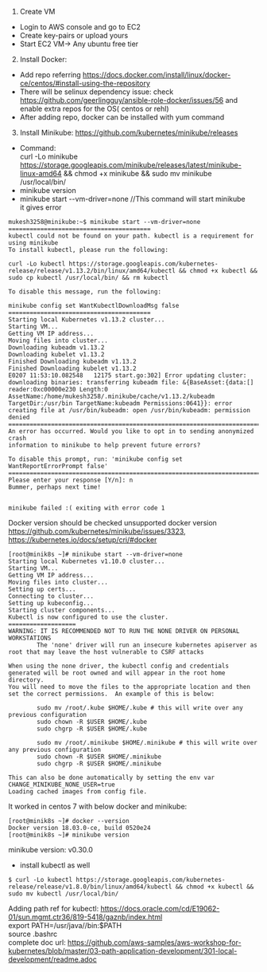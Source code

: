 1. Create VM
* Login to AWS console and go to EC2 </br>
* Create key-pairs or upload yours</br>
* Start EC2 VM-> Any ubuntu free tier</br>
2. Install Docker:</br>
*	Add repo referring https://docs.docker.com/install/linux/docker-ce/centos/#install-using-the-repository </br>
*	There will be selinux dependency issue: check https://github.com/geerlingguy/ansible-role-docker/issues/56 and enable extra repos for the OS( centos or rehl)</br>
*	After adding repo, docker can be installed with yum command</br>
3. Install Minikube: https://github.com/kubernetes/minikube/releases</br>
*	Command:</br>
curl -Lo minikube https://storage.googleapis.com/minikube/releases/latest/minikube-linux-amd64 && chmod +x minikube && sudo mv minikube /usr/local/bin/	</br>
*	minikube version</br>
*	minikube start --vm-driver=none //This command will start minikube</br>
it gives error 
```
mukesh3258@minikube:~$ minikube start --vm-driver=none
========================================
kubectl could not be found on your path. kubectl is a requirement for using minikube
To install kubectl, please run the following:

curl -Lo kubectl https://storage.googleapis.com/kubernetes-release/release/v1.13.2/bin/linux/amd64/kubectl && chmod +x kubectl && sudo cp kubectl /usr/local/bin/ && rm kubectl

To disable this message, run the following:

minikube config set WantKubectlDownloadMsg false
========================================
Starting local Kubernetes v1.13.2 cluster...
Starting VM...
Getting VM IP address...
Moving files into cluster...
Downloading kubeadm v1.13.2
Downloading kubelet v1.13.2
Finished Downloading kubeadm v1.13.2
Finished Downloading kubelet v1.13.2
E0207 11:53:10.082548   12175 start.go:302] Error updating cluster:  downloading binaries: transferring kubeadm file: &{BaseAsset:{data:[] reader:0xc00000e230 Length:0 AssetName:/home/mukesh3258/.minikube/cache/v1.13.2/kubeadm TargetDir:/usr/bin TargetName:kubeadm Permissions:0641}}: error creating file at /usr/bin/kubeadm: open /usr/bin/kubeadm: permission denied
================================================================================
An error has occurred. Would you like to opt in to sending anonymized crash
information to minikube to help prevent future errors?

To disable this prompt, run: 'minikube config set WantReportErrorPrompt false'
================================================================================
Please enter your response [Y/n]: n
Bummer, perhaps next time!


minikube failed :( exiting with error code 1
```
Docker version should be checked
unsupported docker version https://github.com/kubernetes/minikube/issues/3323, https://kubernetes.io/docs/setup/cri/#docker</br>
```
[root@minik8s ~]# minikube start --vm-driver=none
Starting local Kubernetes v1.10.0 cluster...
Starting VM...
Getting VM IP address...
Moving files into cluster...
Setting up certs...
Connecting to cluster...
Setting up kubeconfig...
Starting cluster components...
Kubectl is now configured to use the cluster.
===================
WARNING: IT IS RECOMMENDED NOT TO RUN THE NONE DRIVER ON PERSONAL WORKSTATIONS
        The 'none' driver will run an insecure kubernetes apiserver as root that may leave the host vulnerable to CSRF attacks

When using the none driver, the kubectl config and credentials generated will be root owned and will appear in the root home directory.
You will need to move the files to the appropriate location and then set the correct permissions.  An example of this is below:

        sudo mv /root/.kube $HOME/.kube # this will write over any previous configuration
        sudo chown -R $USER $HOME/.kube
        sudo chgrp -R $USER $HOME/.kube

        sudo mv /root/.minikube $HOME/.minikube # this will write over any previous configuration
        sudo chown -R $USER $HOME/.minikube
        sudo chgrp -R $USER $HOME/.minikube

This can also be done automatically by setting the env var CHANGE_MINIKUBE_NONE_USER=true
Loading cached images from config file.
```
It worked in centos 7 with below docker and minikube:
```
[root@minik8s ~]# docker --version
Docker version 18.03.0-ce, build 0520e24
[root@minik8s ~]# minikube version
```
minikube version: v0.30.0
*	install kubectl as well</br>
```
$ curl -Lo kubectl https://storage.googleapis.com/kubernetes-release/release/v1.8.0/bin/linux/amd64/kubectl && chmod +x kubectl && sudo mv kubectl /usr/local/bin/
```
Adding path ref for kubectl: https://docs.oracle.com/cd/E19062-01/sun.mgmt.ctr36/819-5418/gaznb/index.html</br>
export PATH=/usr/java/<JDK Directory>/bin:$PATH</br>
source .bashrc</br>
complete doc url: https://github.com/aws-samples/aws-workshop-for-kubernetes/blob/master/03-path-application-development/301-local-development/readme.adoc</br>

